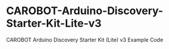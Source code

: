 # CAROBOT-Arduino-Discovery-Starter-Kit-Lite-v3
CAROBOT Arduino Discovery Starter Kit (Lite) v3 Example Code
